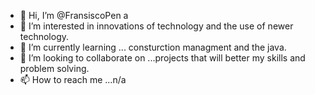 - 👋 Hi, I’m @FransiscoPen a
- 👀 I’m interested in innovations of technology and the use of newer technology.
- 🌱 I’m currently learning ... consturction managment and the java.
- 🔑 I’m looking to collaborate on ...projects that will better my skills and problem solving.
- 📫 How to reach me ...n/a



<!---
FransiscoPena/FransiscoPena is a ✨ special ✨ repository because its `README.md` (this file) appears on your GitHub profile.
You can click the Preview link to take a look at your changes.
--->
